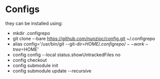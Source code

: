 # Configs

they can be installed using:
- mkdir .configrepo
- git clone --bare https://github.com/nunzioc/config.git ~/.configrepo
- alias config='/usr/bin/git --git-dir=$HOME/.configrepo/ --work-tree=$HOME'
- config config --local status.showUntrackedFiles no
- config checkout
- config submodule init
- config submodule update --recursive
